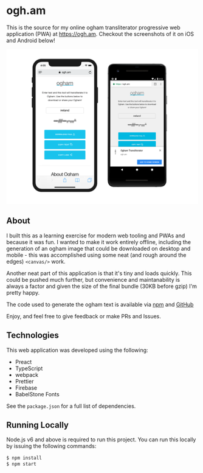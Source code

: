 # ogh.am
This is the source for my online ogham transliterator progressive web
application (PWA) at https://ogh.am. Checkout the screenshots of it on iOS and
Android below!

![](https://github.com/evanshortiss/ogh.am/raw/master/screenshots/android-ios.png)


## About
I built this as a learning exercise for modern web tooling and PWAs and because
it was fun. I wanted to make it work entirely offline, including the generation
of an ogham image that could be downloaded on desktop and mobile - this was
accomplished using some neat (and rough around the edges) `<canvas/>` work.

Another neat part of this application is that it's tiny and loads quickly. This
could be pushed much further, but convenience and maintanability is always a
factor and given the size of the final bundle (30KB before gzip) I'm pretty
happy.

The code used to generate the ogham text is available via
[npm](https://www.npmjs.com/package/ogham) and
[GitHub](https://github.com/evanshortiss/ogham)

Enjoy, and feel free to give feedback or make PRs and Issues.

## Technologies
This web application was developed using the following:

* Preact
* TypeScript
* webpack
* Prettier
* Firebase
* BabelStone Fonts

See the `package.json` for a full list of dependencies.


## Running Locally
Node.js v6 and above is required to run this project. You can run this locally
by issuing the following commands:

```
$ npm install
$ npm start
```
